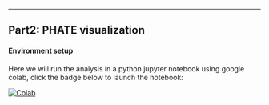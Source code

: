 ---
## Part2: PHATE visualization

#### Environment setup

Here we will run the analysis in a python jupyter notebook using google colab, click the badge below to launch the notebook:

[![Colab](https://colab.research.google.com/assets/colab-badge.svg)](https://colab.research.google.com/github/jcyang34/BENG469_2022spring/blob/main/scRNA-seq-analysis-lab2/PHATE/PHATE.ipynb)

